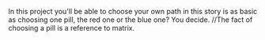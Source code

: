 In this project you'll be able to choose your own path in this story is as basic as choosing one pill, the red one or the blue one?
You decide. //The fact of choosing a pill is a reference to matrix.
